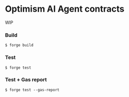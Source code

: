 # Optimism AI Agent contracts

WIP

### Build

```shell
$ forge build
```

### Test

```shell
$ forge test
```

### Test + Gas report

```shell
$ forge test --gas-report
```
